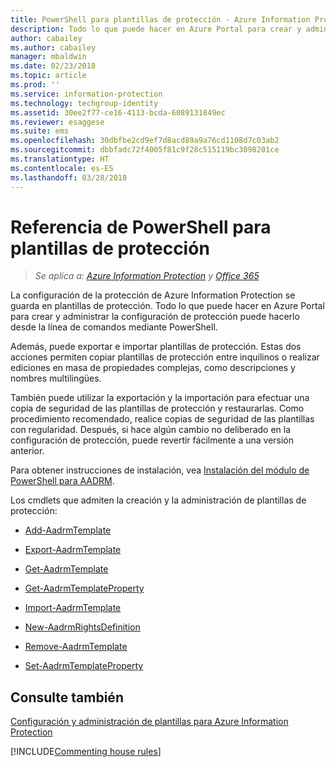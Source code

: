 ```yaml
---
title: PowerShell para plantillas de protección - Azure Information Protection
description: Todo lo que puede hacer en Azure Portal para crear y administrar plantillas de protección puede hacerlo desde la línea de comandos mediante PowerShell. Además, puede exportar e importar plantillas, de manera que pueda copiar plantillas entre inquilinos o llevar a cabo ediciones en masa de propiedades complejas en plantillas, como descripciones y nombres multilingües.
author: cabailey
ms.author: cabailey
manager: mbaldwin
ms.date: 02/23/2018
ms.topic: article
ms.prod: ''
ms.service: information-protection
ms.technology: techgroup-identity
ms.assetid: 30ee2f77-ce16-4113-bcda-6089131849ec
ms.reviewer: esaggese
ms.suite: ems
ms.openlocfilehash: 30dbfbe2cd9ef7d8acd89a9a76cd1108d7c03ab2
ms.sourcegitcommit: dbbfadc72f4005f81c9f28c515119bc3098201ce
ms.translationtype: HT
ms.contentlocale: es-ES
ms.lasthandoff: 03/28/2018
---
```

# <a name="powershell-reference-for-protection-templates"></a>Referencia de PowerShell para plantillas de protección

>*Se aplica a: [Azure Information Protection](https://azure.microsoft.com/pricing/details/information-protection) y [Office 365](http://download.microsoft.com/download/E/C/F/ECF42E71-4EC0-48FF-AA00-577AC14D5B5C/Azure_Information_Protection_licensing_datasheet_EN-US.pdf)*

La configuración de la protección de Azure Information Protection se guarda en plantillas de protección. Todo lo que puede hacer en Azure Portal para crear y administrar la configuración de protección puede hacerlo desde la línea de comandos mediante PowerShell. 

Además, puede exportar e importar plantillas de protección. Estas dos acciones permiten copiar plantillas de protección entre inquilinos o realizar ediciones en masa de propiedades complejas, como descripciones y nombres multilingües.

También puede utilizar la exportación y la importación para efectuar una copia de seguridad de las plantillas de protección y restaurarlas. Como procedimiento recomendado, realice copias de seguridad de las plantillas con regularidad. Después, si hace algún cambio no deliberado en la configuración de protección, puede revertir fácilmente a una versión anterior.

Para obtener instrucciones de instalación, vea [Instalación del módulo de PowerShell para AADRM](install-powershell.md).

Los cmdlets que admiten la creación y la administración de plantillas de protección:

- [Add-AadrmTemplate](/powershell/module/aadrm/add-aadrmtemplate)

- [Export-AadrmTemplate](/powershell/module/aadrm/export-aadrmtemplate)

- [Get-AadrmTemplate](/powershell/module/aadrm/get-aadrmtemplate)

- [Get-AadrmTemplateProperty](/powershell/module/aadrm/get-aadrmtemplateproperty)

- [Import-AadrmTemplate](/powershell/module/aadrm/import-aadrmtemplate)

- [New-AadrmRightsDefinition](/powershell/module/aadrm/new-aadrmrightsdefinition)

- [Remove-AadrmTemplate](/powershell/module/aadrm/remove-aadrmtemplate)

- [Set-AadrmTemplateProperty](/powershell/module/aadrm/set-aadrmtemplateproperty)



## <a name="see-also"></a>Consulte también
[Configuración y administración de plantillas para Azure Information Protection](configure-policy-templates.md)

[!INCLUDE[Commenting house rules](../includes/houserules.md)]
